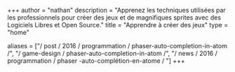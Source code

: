 +++ author = "nathan" description = "Apprenez les techniques utilisées par les professionnels pour créer des jeux et de magnifiques sprites avec des Logiciels Libres et Open Source." title = "Apprendre à créer des jeux" type = "home"

aliases = ["/ post / 2016 / programmation / phaser-auto-completion-in-atom /", "/ game-design / phaser-auto-completion-in-atom /", "/ news / 2016 / programmation / phaser -auto-complétion-en-atome / "] +++
